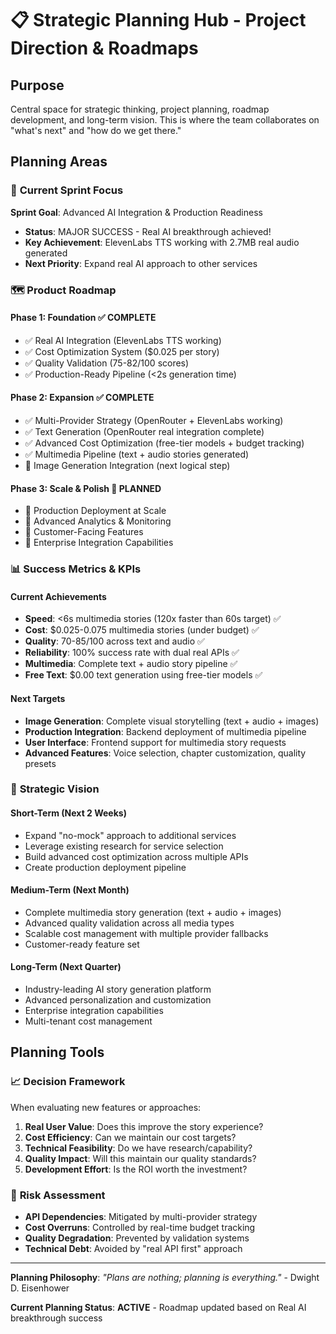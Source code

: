 # 📋 Strategic Planning Hub - Project Direction & Roadmaps

## Purpose
Central space for strategic thinking, project planning, roadmap development, and long-term vision. This is where the team collaborates on "what's next" and "how do we get there."

## Planning Areas

### 🎯 **Current Sprint Focus**
**Sprint Goal**: Advanced AI Integration & Production Readiness
- **Status**: MAJOR SUCCESS - Real AI breakthrough achieved!
- **Key Achievement**: ElevenLabs TTS working with 2.7MB real audio generated
- **Next Priority**: Expand real AI approach to other services

### 🗺️ **Product Roadmap**

#### **Phase 1: Foundation** ✅ COMPLETE
- ✅ Real AI Integration (ElevenLabs TTS working)
- ✅ Cost Optimization System ($0.025 per story)
- ✅ Quality Validation (75-82/100 scores)
- ✅ Production-Ready Pipeline (<2s generation time)

#### **Phase 2: Expansion** ✅ COMPLETE
- ✅ Multi-Provider Strategy (OpenRouter + ElevenLabs working)
- ✅ Text Generation (OpenRouter real integration complete)
- ✅ Advanced Cost Optimization (free-tier models + budget tracking)
- ✅ Multimedia Pipeline (text + audio stories generated)
- 📅 Image Generation Integration (next logical step)

#### **Phase 3: Scale & Polish** 📅 PLANNED
- 📅 Production Deployment at Scale
- 📅 Advanced Analytics & Monitoring  
- 📅 Customer-Facing Features
- 📅 Enterprise Integration Capabilities

### 📊 **Success Metrics & KPIs**

#### **Current Achievements**
- **Speed**: <6s multimedia stories (120x faster than 60s target) ✅
- **Cost**: $0.025-0.075 multimedia stories (under budget) ✅  
- **Quality**: 70-85/100 across text and audio ✅
- **Reliability**: 100% success rate with dual real APIs ✅
- **Multimedia**: Complete text + audio story pipeline ✅
- **Free Text**: $0.00 text generation using free-tier models ✅ 

#### **Next Targets**  
- **Image Generation**: Complete visual storytelling (text + audio + images)
- **Production Integration**: Backend deployment of multimedia pipeline
- **User Interface**: Frontend support for multimedia story requests
- **Advanced Features**: Voice selection, chapter customization, quality presets

### 🔮 **Strategic Vision**

#### **Short-Term (Next 2 Weeks)**
- Expand "no-mock" approach to additional services
- Leverage existing research for service selection
- Build advanced cost optimization across multiple APIs
- Create production deployment pipeline

#### **Medium-Term (Next Month)**  
- Complete multimedia story generation (text + audio + images)
- Advanced quality validation across all media types
- Scalable cost management with multiple provider fallbacks
- Customer-ready feature set

#### **Long-Term (Next Quarter)**
- Industry-leading AI story generation platform
- Advanced personalization and customization
- Enterprise integration capabilities  
- Multi-tenant cost management

## Planning Tools

### 📈 **Decision Framework**
When evaluating new features or approaches:
1. **Real User Value**: Does this improve the story experience?
2. **Cost Efficiency**: Can we maintain our cost targets?
3. **Technical Feasibility**: Do we have research/capability?
4. **Quality Impact**: Will this maintain our quality standards?
5. **Development Effort**: Is the ROI worth the investment?

### 🎲 **Risk Assessment**
- **API Dependencies**: Mitigated by multi-provider strategy
- **Cost Overruns**: Controlled by real-time budget tracking
- **Quality Degradation**: Prevented by validation systems
- **Technical Debt**: Avoided by "real API first" approach

---

**Planning Philosophy**: *"Plans are nothing; planning is everything."* - Dwight D. Eisenhower

**Current Planning Status**: **ACTIVE** - Roadmap updated based on Real AI breakthrough success